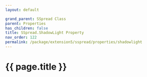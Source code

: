 ```yaml
---
layout: default

grand_parent: SSpread Class
parent: Properties
has_children: false
title: SSpread.ShadowLight Property
nav_order: 122
permalink: /package/extension5/sspread/properties/shadowlight
---
```

# {{ page.title }}